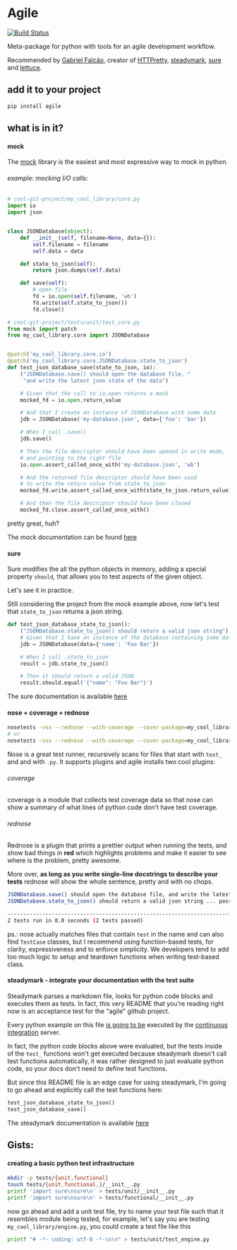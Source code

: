 # Agile

[![Build Status](https://travis-ci.org/gabrielfalcao/agile.svg)](https://travis-ci.org/gabrielfalcao/agile)

Meta-package for python with tools for an agile development workflow.

Recommended by [Gabriel Falcão](http://j.mp/gabrielfalcao), creator of [HTTPretty](http://j.mp/Httpretty), [steadymark](http://j.mp/steadymark), [sure](http://j.mp/py-sure) and [lettuce](http://github.com/py-lettuce).


## add it to your project


```bash
pip install agile
```

## what is in it?

#### mock

The [mock](http://www.voidspace.org.uk/python/mock/) library is the
easiest and most expressive way to mock in python.

###### example: mocking I/O calls:

```python
# cool-git-project/my_cool_library/core.py
import io
import json


class JSONDatabase(object):
    def __init__(self, filename=None, data={}):
        self.filename = filename
        self.data = data

    def state_to_json(self):
        return json.dumps(self.data)

    def save(self):
        # open file
        fd = io.open(self.filename, 'wb')
        fd.write(self.state_to_json())
        fd.close()
```


```python
# cool-git-project/tests/unit/test_core.py
from mock import patch
from my_cool_library.core import JSONDatabase


@patch('my_cool_library.core.io')
@patch('my_cool_library.core.JSONDatabase.state_to_json')
def test_json_database_save(state_to_json, io):
    ("JSONDatabase.save() should open the database file, "
     "and write the latest json state of the data")

    # Given that the call to io.open returns a mock
    mocked_fd = io.open.return_value

    # And that I create an instance of JSONDatabase with some data
    jdb = JSONDatabase('my-database.json', data={'foo': 'bar'})

    # When I call .save()
    jdb.save()

    # Then the file descriptor should have been opened in write mode,
    # and pointing to the right file
    io.open.assert_called_once_with('my-database.json', 'wb')

    # And the returned file descriptor should have been used
    # to write the return value from state_to_json
    mocked_fd.write.assert_called_once_with(state_to_json.return_value)

    # And then the file descriptor should have been closed
    mocked_fd.close.assert_called_once_with()
```

pretty great, huh?

The mock documentation can be found [here](http://www.voidspace.org.uk/python/mock/)

#### sure

Sure modifies the all the python objects in memory, adding a special
property `should`, that allows you to test aspects of the given
object.

Let's see it in practice.

Still considering the project from the *mock* example above, now let's
test that `state_to_json` returns a json string.

```python
def test_json_database_state_to_json():
    ("JSONDatabase.state_to_json() should return a valid json string")
    # Given that I have an instance of the database containing some data
    jdb = JSONDatabase(data={'name': 'Foo Bar'})

    # When I call .state_to_json
    result = jdb.state_to_json()

    # Then it should return a valid JSON
    result.should.equal('{"name": "Foo Bar"}')
```

The sure documentation is available [here](https://github.com/gabrielfalcao/sure)


#### nose + coverage + rednose

```bash
nosetests -vsx --rednose --with-coverage --cover-package=my_cool_library tests/unit
# or
nosetests -vsx --rednose --with-coverage --cover-package=my_cool_library tests/functional
```

Nose is a great test runner, recursively scans for files that start with `test_` and and with `.py`.
It supports plugins and agile installs two cool plugins:

###### coverage
coverage is a module that collects test coverage data so that nose can
show a summary of what lines of python code don't have test coverage.

###### rednose
Rednose is a plugin that prints a prettier output when running the tests, and show bad things in **red** which highlights problems and make it easier to see where is the problem, pretty awesome.

More over, **as long as you write single-line docstrings to describe
your tests** rednose will show the whole sentence, pretty and with no
chops.


```bash
JSONDatabase.save() should open the database file, and write the latest json state of the data ... passed
JSONDatabase.state_to_json() should return a valid json string ... passed

-----------------------------------------------------------------------------
2 tests run in 0.0 seconds (2 tests passed)
```

ps.: nose actually matches files that contain `test` in the name and can also find `TestCase` classes, but I recommend using function-based tests, for clarity, expressiveness and to enforce simplicity. We developers tend to add too much logic to setup and teardown functions when writing test-based class.

#### steadymark - integrate your documentation with the test suite

Steadymark parses a markdown file, looks for python code blocks and executes them as tests.
In fact, this very README that you're reading right now is an acceptance test for the "agile" github project.

Every python example on this file [is going to be](https://github.com/gabrielfalcao/agile/blob/master/.travis.yml) executed by the [continuous integration](https://travis-ci.org/gabrielfalcao/agile) server.

In fact, the python code blocks above were evaluated, but the tests inside of the `test_` functions won't get executed because steadymark doesn't call test functions automatically, it was rather designed to just evaluate python code, so your docs don't need to define test functions.

But since this README file is an edge case for using steadymark, I'm
going to go ahead and explicitly call the test functions here:

```python
test_json_database_state_to_json()
test_json_database_save()
```


The steadymark documentation is available [here](https://github.com/gabrielfalcao/steadymark)


## Gists:


#### creating a basic python test infrastructure

```bash
mkdir -p tests/{unit,functional}
touch tests/{unit,functional,}/__init__.py
printf 'import sure\nsure\n' > tests/unit/__init__.py
printf 'import sure\nsure\n' > tests/functional/__init__.py
```

now go ahead and add a unit test file, try to name your test file such that it resembles module being tested,
for example, let's say you are testing `my_cool_library/engine.py`, you could create a test file like this

```bash
printf "# -*- coding: utf-8 -*-\n\n" > tests/unit/test_engine.py
```
